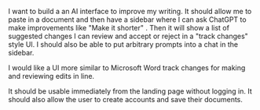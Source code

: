 I want to build a an AI interface to improve my writing. It should allow me to paste in a document and then have a sidebar where I can ask ChatGPT to make improvements like "Make it shorter" . Then it will show a list of suggested changes I can review and accept or reject in a "track changes" style UI.  I should also be able to put arbitrary prompts into a chat in the sidebar. 

I would like a UI more similar to Microsoft Word track changes for making and reviewing edits in line. 

It should be usable immediately from the landing page without logging in. It should also allow the user to create accounts and save their documents. 